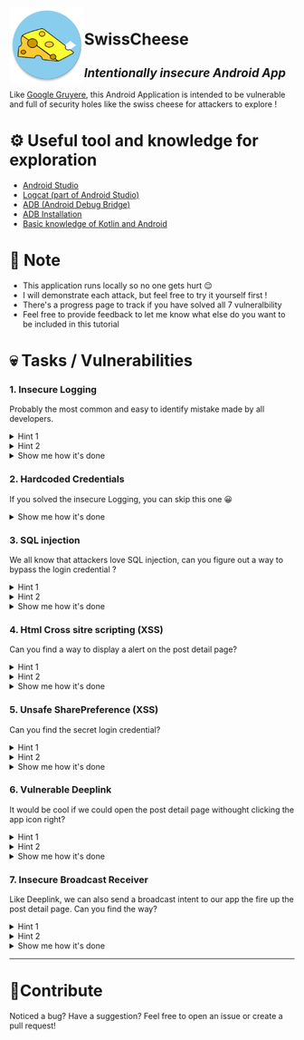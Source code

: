 <img align="left" width="132" height="132" src="app/src/main/res/mipmap-xxxhdpi/ic_launcher_cheese_round.png">

# SwissCheese
## _Intentionally insecure Android App_

Like [Google Gruyere](https://google-gruyere.appspot.com/#0__gruyere), this Android Application is intended to be vulnerable and full of security holes like the swiss cheese for attackers to explore !

# ⚙️  Useful tool and knowledge for exploration
- [Android Studio](https://developer.android.com/studio/?gclsrc=aw.ds&gclid=CjwKCAiA1aiMBhAUEiwACw25Mdq_m6rZmh9HXFZsOFTy3FqE6lJmqGxSTQJ0u8CRw9ucsf34vocjUBoCnsoQAvD_BwE)
- [Logcat (part of Android Studio)](https://developer.android.com/studio/command-line/logcat)
- [ADB (Android Debug Bridge)](https://developer.android.com/studio/command-line/adb)
- [ADB Installation](https://www.xda-developers.com/install-adb-windows-macos-linux/#adbsetupmacos)
- [Basic knowledge of Kotlin and Android](https://developer.android.com/quality?gclsrc=aw.ds&gclid=CjwKCAiA1aiMBhAUEiwACw25MaY1otf3Lm_UWfOuoUo_RTSdWYAUQp_Yuf5ZgSaknfHu9aaHcHV6SRoCXv4QAvD_BwE)

# 📌 Note
* This application runs locally so no one gets hurt :relieved:
* I will demonstrate each attack, but feel free to try it yourself first !
* There's a progress page to track if you have solved all 7 vulneralbility
* Feel free to provide feedback to let me know what else do you want to be included in this tutorial

# 💀  Tasks / Vulnerabilities

### 1. Insecure Logging
Probably the most common and easy to identify mistake made by all developers.

<details>
<summary>Hint 1</summary>
<br>
logcat can be a great helper 🐱
<br><br>
</details>

<details>
<summary>Hint 2</summary>
<br>
Check out the login page log and see if there's something there
<br><br>
</details>

<details>
<summary>Show me how it's done</summary>
  <br>
 <li>openup Android Studio</li>
 <li>Connect your simulator/phone to your computer and in developer mode</li>
 <li>Checkout the Login page of the application</li> 
 <li>Notice there's a piece of log that says <code>com.chang.jonathan.swisscheese D/LoginActivity: its not secretUsername and secretPassword </code></li>
 <li>Typed the secretUsernamd and SecretPassword to the login page</li> 
  <br><br>
</details>

### 2. Hardcoded Credentials
If you solved the insecure Logging, you can skip this one 😀
<details>
<summary>Show me how it's done</summary>
<br>
Checkout the Insecure Logging part!
<br><br>
</details>

### 3. SQL injection
We all know that attackers love SQL injection, can you figure out a way to bypass the login credential ?
<details>
<summary>Hint 1</summary>
<br>
The app runs a SQlite data base
<br><br>
</details>

<details>
<summary>Hint 2</summary>
<br>
if you choose the correct injection code, you don't even have to type the password !!!
<br><br>
</details>

<details>
<summary>Show me how it's done</summary>
  <br>

 <p>Feel free to use the magic code<code>admin' or 1=1--</code>. 🧙‍♂️</p>
</details>


### 4. Html Cross sitre scripting (XSS)
Can you find a way to display a alert on the post detail page?
<details>
<summary>Hint 1</summary>
<br>
The post detail page content display the post by html
<br>
</details>

<details>
<summary>Hint 2</summary>
<br>
Once login, you can click the + sign on top right corner to add your own post
<br>
</details>

<details>
<summary>Show me how it's done</summary>
  <br>
 <li>Login to the app</li>
 <li>Click on the + sign on top right corner</li>
 <li>Enter the malicious html code in the content part</li> 
 <li>Code could look like this<code>< a href="http://foo.com/login.php?username=%22+%2F%3E%3Cscript%3Ealert%28%27XSS%21%27%29%3B%3C%2Fscript%3E">Click here for free money!</a > </code></li>
 <li>View the post you just entered</li> 
  <br><br>
</details>

### 5. Unsafe SharePreference (XSS)
Can you find the secret login credential?
<details>
<summary>Hint 1</summary>
<br>
You can view the sharedpreference folder from ADB
<br>
</details>

<details>
<summary>Hint 2</summary>
<br>
The sharepreference folder is at <code>/data/data/com.chang.jonathan.swisscheese/shared_prefs</code>
<br>
</details>

<details>
<summary>Show me how it's done</summary>
  <br>
 <li>Fired up adb</li>
 <li>enter <code>./adb shell</code> to view the phone folders, you will see the <code>#</code> sign poped up</li>
 <li>enter <code>cd /data/data/com.chang.jonathan.swisscheese/shared_prefs </code> to visit the sharedpreference folder of the app</li>
 <li>To view the secretCode.xml enter <code>cat secretCode.xml</code></li> 
 <li>wala 💥, you found the secret login credential </li> 
  <br><br>
</details>

### 6. Vulnerable Deeplink
It would be cool if we could open the post detail page withought clicking the app icon right?

<details>
<summary>Hint 1</summary>
<br>
If there were a web version of the application, the url would be something like this "http://www.swisscheese.com/swiss?t=hi\&c=YourHacked"
<br>
</details>

<details>
<summary>Hint 2</summary>
<br>
ADB could send an intent to any app if the format is right, check out the </code>AndroidManifest.xml</code> file and see if you can find the right format
<br>
</details>
<details>
<summary>Show me how it's done</summary>
 <li>There are 2 ways to do this. You can write a seperated "attacker" application or simulate the attack by ADB. </li>
 <li>Fire up the adb </li>
<li>enter <code>./adb shell am start -d "http://www.swisscheese.com/swiss?t=hi\&c=YourHacked" </code> to send the intent</li>
  <li>by looling at the url you can see that you can enter the malicious code by changing the <code>c=XXX</code> part</li>
</details>


### 7. Insecure Broadcast Receiver
Like Deeplink, we can also send a broadcast intent to our app the fire up the post detail page. Can you find the way?

<details>
<summary>Hint 1</summary>
<br>
<code>AndroidManifest.xml</code> is a great place to start
<br>
</details>

<details>
<summary>Hint 2</summary>
<br>
ADB can also send a intent to the receiver. See if there's any receiver in the </code>AndroidManifest.xml</code> file.
<br>
</details>

<details>
<summary>Show me how it's done</summary>
 <li>Like the deeplink, there are 2 ways to do this. You can write a seperated "attacker" application or simulate the attack by ADB. </li>
 <li>Fire up the adb </li>
 <li>enter <code>./adb shell am broadcast -a com.chang.jonathan.swisscheese.CUSTOME_INTENT --es content "YourHacked"</code> to send the intent</li>
 <li>by looling at the url you can see that you can enter the malicious code by changing the <code>--es content "YourHacked"</code> part</li>
</details>


---
# 🙈Contribute

Noticed a bug? Have a suggestion? Feel free to open an issue or create a pull request!



